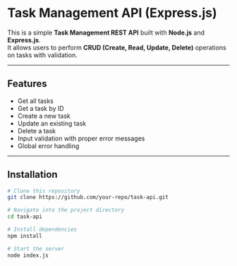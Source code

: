 #  Task Management API (Express.js)

This is a simple **Task Management REST API** built with **Node.js** and **Express.js**.  
It allows users to perform **CRUD (Create, Read, Update, Delete)** operations on tasks with validation.  

---

##  Features
- Get all tasks
- Get a task by ID
- Create a new task
- Update an existing task
- Delete a task
- Input validation with proper error messages
- Global error handling

---

##  Installation

```bash
# Clone this repository
git clone https://github.com/your-repo/task-api.git

# Navigate into the project directory
cd task-api

# Install dependencies
npm install

# Start the server
node index.js

